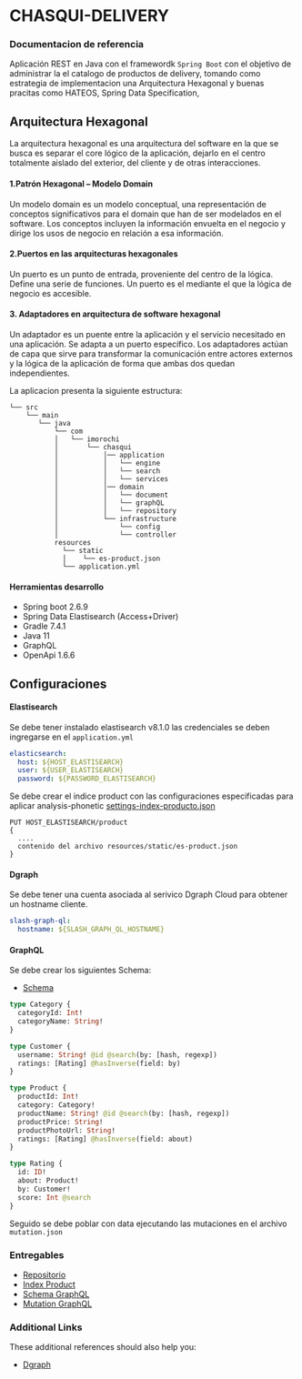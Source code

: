# CHASQUI-DELIVERY

### Documentacion de referencia
Aplicación REST en Java con el framewordk `Spring Boot` con el objetivo de administrar la el catalogo de productos de delivery, tomando como estrategia de implementacion una Arquitectura Hexagonal y buenas pracitas como HATEOS, Spring Data Specification,

## Arquitectura Hexagonal
La arquitectura hexagonal es una arquitectura del software en la que se busca es separar el core lógico de la aplicación, dejarlo en el centro totalmente aislado del exterior, del cliente y de otras interacciones.

#### 1.Patrón Hexagonal – Modelo Domain

Un modelo domain es un modelo conceptual, una representación de conceptos significativos para el domain que han de ser modelados en el software. Los conceptos incluyen la información envuelta en el negocio y dirige los usos de negocio en relación a esa información.

#### 2.Puertos en las arquitecturas hexagonales

Un puerto es un punto de entrada, proveniente del centro de la lógica. 
Define una serie de funciones. Un puerto es el mediante el que la lógica de negocio es accesible.

#### 3. Adaptadores en arquitectura de software hexagonal
Un adaptador es un puente entre la aplicación y el servicio necesitado en una aplicación.
Se adapta a un puerto específico. Los adaptadores actúan de capa que sirve para transformar
la comunicación entre actores externos y la lógica de la aplicación de forma que ambas dos quedan independientes.


La aplicacion presenta la siguiente estructura:

```
└── src
    └── main
       └── java
           └── com
           │   └── imorochi
           │       └── chasqui
           │           │── application  
           │           │   └── engine
           │           │   └── search
           │           │   └── services
           │           │── domain
           │           │   └── document
           │           │   └── graphQL
           │           │   └── repository
           │           └── infrastructure
           │               └── config
           │               └── controller 
           resources
             └── static
             │    └── es-product.json
             └── application.yml                     
```

#### Herramientas desarrollo

* Spring boot 2.6.9
* Spring Data Elastisearch (Access+Driver)
* Gradle 7.4.1
* Java 11
* GraphQL
* OpenApi 1.6.6

## Configuraciones

#### Elastisearch
Se debe tener instalado elastisearch v8.1.0 las credenciales se deben ingregarse en 
el `application.yml`

```yml
elasticsearch:
  host: ${HOST_ELASTISEARCH}
  user: ${USER_ELASTISEARCH}
  password: ${PASSWORD_ELASTISEARCH}
```

Se debe crear el indice product con las configuraciones especificadas para aplicar 
analysis-phonetic [settings-index-producto.json](/src/main/resources/static/es-product.json)
```curl
PUT HOST_ELASTISEARCH/product
{
  ....
  contenido del archivo resources/static/es-product.json
}
```

#### Dgraph
Se debe tener una cuenta asociada al serivico Dgraph Cloud para obtener un hostname cliente.
```yml
slash-graph-ql:
  hostname: ${SLASH_GRAPH_QL_HOSTNAME}
```

#### GraphQL
Se debe crear los siguientes Schema:
* [Schema](https://github.com/IsaiasMorochi/chasqui-delivery/tree/master/src/main/resources/static/schema.json)

```graphql
type Category {
  categoryId: Int!
  categoryName: String!
}

type Customer {
  username: String! @id @search(by: [hash, regexp])
  ratings: [Rating] @hasInverse(field: by)
}

type Product {
  productId: Int!
  category: Category!
  productName: String! @id @search(by: [hash, regexp])
  productPrice: String!
  productPhotoUrl: String!
  ratings: [Rating] @hasInverse(field: about)
}

type Rating {
  id: ID!
  about: Product!
  by: Customer!
  score: Int @search
}
```

Seguido se debe poblar con data ejecutando las mutaciones en el archivo `mutation.json`

### Entregables
* [Repositorio](https://github.com/IsaiasMorochi/chasqui-delivery)
* [Index Product](https://github.com/IsaiasMorochi/chasqui-delivery/tree/master/src/main/resources/static/es-product.json)
* [Schema GraphQL](https://github.com/IsaiasMorochi/chasqui-delivery/tree/master/src/main/resources/static/schema.json)
* [Mutation GraphQL](https://github.com/IsaiasMorochi/chasqui-delivery/tree/master/src/main/resources/static/mutation.json)


### Additional Links

These additional references should also help you:

* [Dgraph](https://cloud.dgraph.io/_/explorer)
